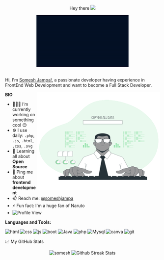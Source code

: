 <p align="center"> Hey there <img src="https://media.giphy.com/media/hvRJCLFzcasrR4ia7z/giphy.gif" width="25px" />
<div align="center" width="50">
 <img src="https://github.com/somesh526/somesh526/blob/main/welcome%20gif.gif" alt="Welcome!" width="300"/>
 </div>
<br />

Hi, I'm [Somesh Jampa!](https://somesh526.github.io/), a passionate developer having experience in FrontEnd Web Development and want to become a Full Stack Developer.

<img align="right" alt="GIF" src="https://github.com/somesh526/somesh526/blob/main/animation.gif?raw=true" width="400" height="320" />
  
**BIO**

- 👨🏽‍💻 I’m currently working on something cool :wink:
- ⚙️ I use daily: `.php`, `.js`, `.html`, `.css`, `.svg`
- 🌱 Learning all about **Open Source**
- 💬 Ping me about **frontend development**
- 📫 Reach me: [@someshjampa](https://www.linkedin.com/in/someshjampa/)
- ⚡️ Fun fact: I'm a huge fan of Naruto
- ![Profile View](http://estruyf-github.azurewebsites.net/api/VisitorHit?user=somesh526&repo=github-visitors-badge&theme=gotham)

**Languages and Tools:** 
<p>
<img src="https://img.shields.io/badge/HTML-E34F26?logo=html5&logoColor=white&style-the-badge" alt="html"  />
  
<img src="https://img.shields.io/badge/CSS-ffcccc?logo=css3&logoColor=white&style-the-badge" alt="css"  />

<img src="https://img.shields.io/badge/JavaScript-F7DF1E?logo=javascript&logoColor=white&style-the-badge" alt="js"  />

<img src="https://img.shields.io/badge/BootStrap-003b5f?logo=bootstrap&logoColor=white&style-the-badge" alt="boot"  />

<img src="https://img.shields.io/badge/Java-E34F26?logo=java&logoColor=white&style-the-badge" alt="Java"/>

<img src="https://img.shields.io/badge/php-8993be?logo=php&logoColor=white&style-the-badge" alt="php"/>

<img src="https://img.shields.io/badge/Mysql-303030?logo=mysql&logoColor=white&style-the-badge" alt="Mysql"/>

<img src="https://img.shields.io/badge/Canva-B3FFFF?logo=canva&logoColor=white&style-the-badge" alt="canva"/>

<img src="https://img.shields.io/badge/Git-DC3E15?logo=git&logoColor=white&style-the-badge" alt="git"/>
</p>

📈 My GitHub Stats
<br />

<p align="center"> <img src="https://github-readme-stats.vercel.app/api?username=somesh526&show_icons=true&theme=gotham&bg_color=0,000000,130F40" alt="somesh" />
 <img src="https://github-readme-streak-stats.herokuapp.com/?user=somesh526&theme=gotham" alt="Github Streak Stats">

